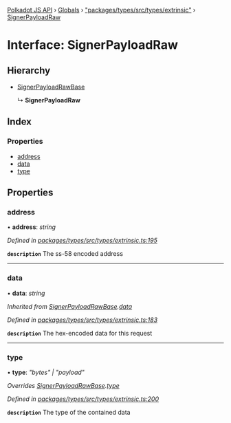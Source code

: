 [Polkadot JS API](../README.md) › [Globals](../globals.md) › ["packages/types/src/types/extrinsic"](../modules/_packages_types_src_types_extrinsic_.md) › [SignerPayloadRaw](_packages_types_src_types_extrinsic_.signerpayloadraw.md)

# Interface: SignerPayloadRaw

## Hierarchy

* [SignerPayloadRawBase](_packages_types_src_types_extrinsic_.signerpayloadrawbase.md)

  ↳ **SignerPayloadRaw**

## Index

### Properties

* [address](_packages_types_src_types_extrinsic_.signerpayloadraw.md#address)
* [data](_packages_types_src_types_extrinsic_.signerpayloadraw.md#data)
* [type](_packages_types_src_types_extrinsic_.signerpayloadraw.md#type)

## Properties

###  address

• **address**: *string*

*Defined in [packages/types/src/types/extrinsic.ts:195](https://github.com/polkadot-js/api/blob/5a90da5df8/packages/types/src/types/extrinsic.ts#L195)*

**`description`** The ss-58 encoded address

___

###  data

• **data**: *string*

*Inherited from [SignerPayloadRawBase](_packages_types_src_types_extrinsic_.signerpayloadrawbase.md).[data](_packages_types_src_types_extrinsic_.signerpayloadrawbase.md#data)*

*Defined in [packages/types/src/types/extrinsic.ts:183](https://github.com/polkadot-js/api/blob/5a90da5df8/packages/types/src/types/extrinsic.ts#L183)*

**`description`** The hex-encoded data for this request

___

###  type

• **type**: *"bytes" | "payload"*

*Overrides [SignerPayloadRawBase](_packages_types_src_types_extrinsic_.signerpayloadrawbase.md).[type](_packages_types_src_types_extrinsic_.signerpayloadrawbase.md#optional-type)*

*Defined in [packages/types/src/types/extrinsic.ts:200](https://github.com/polkadot-js/api/blob/5a90da5df8/packages/types/src/types/extrinsic.ts#L200)*

**`description`** The type of the contained data
